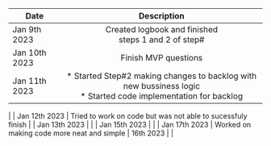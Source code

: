 

| Date          |                                                     Description                                                     |
|---------------|:-------------------------------------------------------------------------------------------------------------------:|
 Jan 9th 2023  |                              Created logbook and finished<br/> steps 1 and 2 of step#                               |
| Jan 10th 2023 |                                                Finish MVP questions                                                 |
| Jan 11th 2023 | * Started Step#2 making changes to backlog with new bussiness logic <br/> * Started code implementation for backlog |
|
| Jan 12th 2023 |                             Tried to work on code but was not able to sucessfuly finish                             |
| Jan 13th 2023 |                                                                                                                     |
| Jan 15th 2023 |                                                                                                                     |
| Jan 17th 2023 |                                     Worked on making code more neat and simple                                      | 16th 2023 |                                                         |